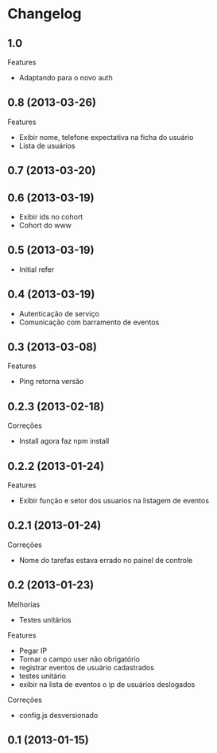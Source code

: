 Changelog
=========

## 1.0

Features
- Adaptando para o novo auth

## 0.8 (2013-03-26)

Features
- Exibir nome, telefone expectativa na ficha do usuário
- Lista de usuários

## 0.7 (2013-03-20)

## 0.6 (2013-03-19)
- Exibir ids no cohort
- Cohort do www

## 0.5 (2013-03-19)
- Initial refer

## 0.4 (2013-03-19)
- Autenticação de serviço
- Comunicação com barramento de eventos

## 0.3 (2013-03-08)

Features
- Ping retorna versão

## 0.2.3 (2013-02-18)

Correções
- Install agora faz npm install

## 0.2.2 (2013-01-24)

Features
- Exibir função e setor dos usuarios na listagem de eventos

## 0.2.1 (2013-01-24)

Correções
- Nome do tarefas estava errado no painel de controle

## 0.2 (2013-01-23)

Melhorias
- Testes unitários

Features
- Pegar IP
- Tornar o campo user não obrigatório
- registrar eventos de usuário cadastrados
- testes unitário
- exibir na lista de eventos o ip de usuários deslogados

Correções
- config.js desversionado

## 0.1 (2013-01-15)
